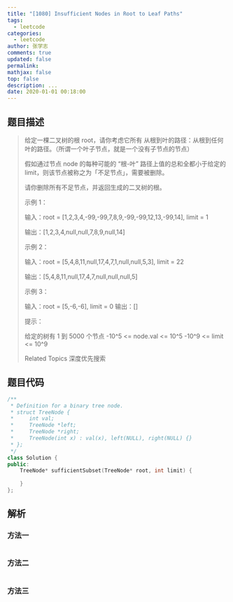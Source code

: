 ```yaml
---
title: "[1080] Insufficient Nodes in Root to Leaf Paths"
tags:
  - leetcode
categories:
  - leetcode
author: 张学志
comments: true
updated: false
permalink:
mathjax: false
top: false
description: ...
date: 2020-01-01 00:18:00
---
```


## 题目描述

> 给定一棵二叉树的根 root，请你考虑它所有 从根到叶的路径：从根到任何叶的路径。（所谓一个叶子节点，就是一个没有子节点的节点） 
> 
> 假如通过节点 node 的每种可能的 “根-叶” 路径上值的总和全都小于给定的 limit，则该节点被称之为「不足节点」，需要被删除。 
> 
> 请你删除所有不足节点，并返回生成的二叉树的根。 
> 
> 
> 
> 示例 1： 
> 
> 
> 输入：root = [1,2,3,4,-99,-99,7,8,9,-99,-99,12,13,-99,14], limit = 1
> 
> 输出：[1,2,3,4,null,null,7,8,9,null,14]
> 
> 
> 示例 2： 
> 
> 
> 输入：root = [5,4,8,11,null,17,4,7,1,null,null,5,3], limit = 22
> 
> 输出：[5,4,8,11,null,17,4,7,null,null,null,5] 
> 
> 示例 3： 
> 
> 
> 输入：root = [5,-6,-6], limit = 0
> 输出：[] 
> 
> 
> 
> 提示： 
> 
> 
> 给定的树有 1 到 5000 个节点 
> -10^5 <= node.val <= 10^5 
> -10^9 <= limit <= 10^9 
> 
> 
> 
> Related Topics 深度优先搜索

## 题目代码

```cpp
/**
 * Definition for a binary tree node.
 * struct TreeNode {
 *     int val;
 *     TreeNode *left;
 *     TreeNode *right;
 *     TreeNode(int x) : val(x), left(NULL), right(NULL) {}
 * };
 */
class Solution {
public:
    TreeNode* sufficientSubset(TreeNode* root, int limit) {
        
    }
};
```

## 解析

### 方法一

```cpp

```

### 方法二

```cpp

```

### 方法三

```cpp

```

